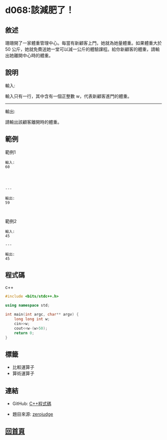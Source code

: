 
# d068:該減肥了！

## 敘述

珊珊開了一家體重管理中心。每當有新顧客上門，她就為她量體重。如果體重大於 50 公斤，她就免費送她一堂可以減一公斤的體驗課程。給你新顧客的體重，請輸出她離開中心時的體重。

## 說明

輸入:

輸入只有一行，其中含有一個正整數 w，代表新顧客進門的體重。

---

輸出:

請輸出該顧客離開時的體重。

## 範例

範例1

```text
輸入:
60


---

輸出:
59

```

範例2

```text
輸入:
45

---

輸出:
45
```

## 程式碼
    
c++

```cpp
#include <bits/stdc++.h>

using namespace std;

int main(int argc, char** argv) {
	long long int w;
	cin>>w;
	cout<<w-(w>50);
	return 0;
}


```

## 標籤
- 比較運算子
- 算術運算子


## 連結

- GitHub: [C++程式碼](https://github.com/henryleecode23/solve_record/blob/main/zerojudge/d068/main.cpp)

- 題目來源: [zerojudge](https://zerojudge.tw/ShowProblem?problemid=d068)

## [回首頁](https://henryleecode23.github.io/solve_record/)
